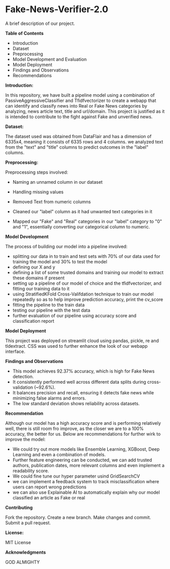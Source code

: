 # Fake-News-Verifier-2.0

A brief description of our project.

**Table of Contents**

* Introduction
* Dataset
* Preprocessing
* Model Development and Evaluation
* Model Deployment
* Findings and Observations
* Recommendations

**Introduction:**

In this repository, we have built a pipeline model using a combination of PassiveAggressiveClassifier and Tfidfvectorizer to create a webapp that can identify and classify news into Real or Fake News categories by analyzing, news article text, title and url/domain. This project is justified as it is intended to contribute to the fight against Fake and unverified news.

**Dataset:**

The dataset used was obtained from DataFlair and has a dimension of 6335x4, meaning it consists of 6335 rows and 4 columns. we analyzed text from the "text" and "title" columns to predict outcomes in the "label" columns.

**Preprocessing:**

Preprocessing steps involved:

* Naming an unnamed column in our dataset

* Handling missing values

* Removed Text from numeric columns

* Cleaned our "label" column as it had unwanted text categories in it

* Mapped our "Fake" and "Real" categories in our "label" category to "0" and "1", essentially converting our categorical column to numeric.


**Model Development**

The process of building our model into a pipeline involved:
* splitting our data in to train and test sets with 70% of our data used for training the model and 30% to test the model
* defining our X and y
* defining a list of some trusted domains and training our model to extract these domains if present
* setting up a pipeline of our model of choice and the tfidfvectorizer, and fitting our training data to it
* using StratifiedKFold Cross-Valifdation technique to train our model repeatedly so as to help improve prediction accuracy, print the cv_score
* fitting the pipeline to the train data
* testing our pipeline with the test data
* further evaluation of our pipeline using accuracy score and classification report

**Model Deployment**

This project was deployed on streamlit cloud using pandas, pickle, re and tldextract. CSS was used to further enhance the look of our webapp interface.

**Findings and Observations**

* This model achieves 92.37% accuracy, which is high for Fake News detection.
* It consistently performed well across different data splits during cross-validation (~92.6%).
* It balances precision and recall, ensuring it detects fake news while minimizing false alarms and errors.
* The low standard deviation shows reliability across datasets.
  
**Recommendation**

Although our model has a high accuracy score and is performing relatively well, there is still room fro improve, as the closer we are to a 100% accuracy, the better for us. Below are recommendations for further wirk to improve the model:
* We could try out more models like Ensemble Learning, XGBoost, Deep Learning and even a combination of models.
* Further feature engineering can be conducted, we can add trusted authors, publication dates, more relevant columns and even implement a readability score.
* We could fine tune our hyper parameter usind GridSearchCV
* we can implement a feedback system to track misclassification where users can report wrong predictions
* we can also use Explainable AI to automatically explain why our model classified an article as Fake or real

**Contributing**

Fork the repository.
Create a new branch.
Make changes and commit.
Submit a pull request.

**License:**

MIT License

**Acknowledgments**

GOD ALMIGHTY
